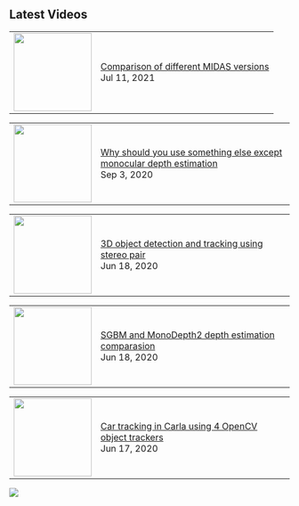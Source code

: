 ## Latest Videos


<!-- YOUTUBE:START --><table><tr><td><a href="https://www.youtube.com/watch?v=90wuushenn0"><img width="140px" src="https://i.ytimg.com/vi/90wuushenn0/mqdefault.jpg"></a></td>
<td><a href="https://www.youtube.com/watch?v=90wuushenn0">Comparison of different MIDAS versions</a><br/>Jul 11, 2021</td></tr></table>
<table><tr><td><a href="https://www.youtube.com/watch?v=5IImLps1ayw"><img width="140px" src="https://i.ytimg.com/vi/5IImLps1ayw/mqdefault.jpg"></a></td>
<td><a href="https://www.youtube.com/watch?v=5IImLps1ayw">Why should you use something else except monocular depth estimation</a><br/>Sep 3, 2020</td></tr></table>
<table><tr><td><a href="https://www.youtube.com/watch?v=dPstxiHUxJE"><img width="140px" src="https://i.ytimg.com/vi/dPstxiHUxJE/mqdefault.jpg"></a></td>
<td><a href="https://www.youtube.com/watch?v=dPstxiHUxJE">3D object detection and tracking using stereo pair</a><br/>Jun 18, 2020</td></tr></table>
<table><tr><td><a href="https://www.youtube.com/watch?v=t3BIWpOA8Qg"><img width="140px" src="https://i.ytimg.com/vi/t3BIWpOA8Qg/mqdefault.jpg"></a></td>
<td><a href="https://www.youtube.com/watch?v=t3BIWpOA8Qg">SGBM and MonoDepth2 depth estimation comparasion</a><br/>Jun 18, 2020</td></tr></table>
<table><tr><td><a href="https://www.youtube.com/watch?v=sneeH52yXdo"><img width="140px" src="https://i.ytimg.com/vi/sneeH52yXdo/mqdefault.jpg"></a></td>
<td><a href="https://www.youtube.com/watch?v=sneeH52yXdo">Car tracking in Carla using 4 OpenCV object trackers</a><br/>Jun 17, 2020</td></tr></table>
<!-- YOUTUBE:END -->


<!-- ## Latest Blog Posts -->

<!-- BLOG-POST-LIST:START -->
<!-- BLOG-POST-LIST:END -->


<!-- [![blog](https://github.com/Sid1057/sid1057/blob/master/mustang_wide.jpg)](https://sid1057.github.io) -->

![](https://komarev.com/ghpvc/?username=sid1057&color=gray&style=plastic)


<!--
![Anurag's github stats](https://github-readme-stats.vercel.app/api?username=sid1057&count_private=true)

[![Anurag's GitHub stats](https://github-readme-stats.vercel.app/api?username=sid1057)](https://github.com/Sid1057)
___

[![Top Langs](https://github-readme-stats.vercel.app/api/top-langs/?username=sid1057&layout=compact&hide=jupyter%20notebook,html)](https://github.com/anuraghazra/github-readme-stats)

![Github stats](https://github-readme-stats.vercel.app/api?username=sid1057&count_private=true&layout=compact&hide_progress=true)

___
[![ReadMe Card](https://github-readme-stats.vercel.app/api/pin/?username=anuraghazra&repo=github-readme-stats)](https://github.com/anuraghazra/github-readme-stats)
[![ReadMe Card](https://github-readme-stats.vercel.app/api/pin/?username=anuraghazra&repo=github-readme-stats)](https://github.com/anuraghazra/github-readme-stats)


\> Do the goddamn cool stuff right now

**Sid1057/sid1057** is a ✨ _special_ ✨ repository because its `README.md` (this file) appears on your GitHub profile.
*cool videos, useful playlists*

[![blog](https://github.com/Sid1057/sid1057/raw/master/post.png)](https://sid1057.github.io/)
*links, articles, papers etc.*
Here are some ideas to get you started:

- 🔭 I’m currently working on ...
- 🌱 I’m currently learning ...
- 👯 I’m looking to collaborate on ...
- 🤔 I’m looking for help with ...
- 💬 Ask me about ...
- 📫 How to reach me: ...
- 😄 Pronouns: ...
- ⚡ Fun fact: ...
-->
